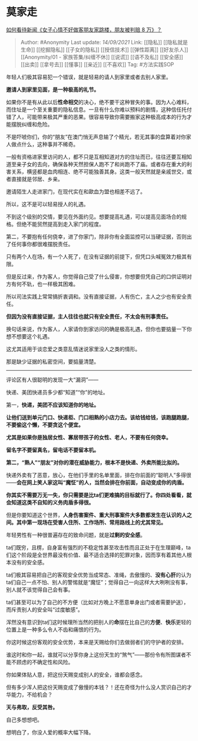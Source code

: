 # 莫家走
[如何看待新闻《女子心情不好做客朋友家跳楼，朋友被判赔 8 万》？](https://www.zhihu.com/question/60655169/answer/2120698604)

  > Author: #Anonymity 
> Last update: *14/09/2021* 
> Link: [[隐私]] [[隐私就是生命]] [[挖掘隐私]] [[子女的隐私]] [[授信技术]] [[弹性距离]] [[好友杀人]] [[Anonymity/01 - 家族答集/纠缠不休]] [[说谎]] [[语不及私]] [[安全感]] [[出卖]] [[拿号去]] [[懂事]] [[亲近]] [[不喜欢]]
> Tag: #方法实践SOP  
 

年轻人们极其容易犯一个错误，就是轻易的请人到家里或者去别人家里。

**邀请人到家里见面，是一种极高的礼节。**

如果你不是有从此以后**性命相交**的决心，绝不要干这种冒失的事。因为人心难料，而住址是一个至关重要的隐私信息。一旦有什么你难以预料的剧情，这种信任托付错了人，可能带来极其严重的恶果。很容易导致你需要搬家这种极高成本的行为才能摆脱纠缠和危险。

不是吓唬你们，你的“朋友”在澳门悄无声息输了个精光，若无其事的盘算着对你家人做点什么，这种事并不稀奇。

一般有资格进家里访问的人，都不只是互相知道对方的住址而已，往往还要互相知道至亲子女的去向，确保各种天然担保人跑不了和尚跑不了庙。或者存在重大的利害关系，横竖都是血肉相连、绝不可能独善其身。这类一般天然就是亲戚世交，或者直接就是邻居、乡亲。

邀请陌生人走进家门，在现代实在和歃血为盟也相差不远了。

所以，这不是可以轻易授人的礼遇。

不到这个级别的交情，要见在外面约见。想要提高礼遇，可以提高见面场合的规格。但绝不能贸然提高到走入家门的程度。

第二，不要抱有任何侥幸，进了你家门，除非你有全面监控可以当硬证据，否则出了任何事你都很难摆脱责任。

只有两个人在场，有一个人死了，在没有证据的前提下，但凭口头喊冤效力极其有限。

但是反过来，作为客人，你觉得自己受了什么侵害，你想要但凭自己的口供证明对方有何不轨，也一样极其困难。

所以司法实践上常常搞折衷调和。没有直接证据，人有伤亡，主人之少也有安全责任。

**但因为没有直接证据，主人往往也就只有安全责任，不太会有刑事责任。**

换句话来说，作为客人，人家请你到家访问的确是极高礼遇，但你也要掂量一下你想不想要这个礼遇。

这尤其适用于谈恋爱之类意乱情迷说家里没人之类的情形。

那是缺少证据的私密空间，要掂量清楚。

---

评论区有人很聪明的发现一大“漏洞”——

快递、美团快递员多少都“知道”“你”的地址。

  

第一，**快递，美团不应该知道你的地址。**

**让他们送到单元门口、快递柜、门口相熟的小店力去。该给钱给钱，该跑腿跑腿，不要偷这个懒，不要贪这个便宜。**

**尤其是如果你是独居女性、寡居带孩子的女性、老人，不要有任何侥幸。**

**留名字不要留真名，留电话不要留本机。**

**第二，“熟人”“朋友”对你的潜在威胁能力，根本不是快递、外卖所能比拟的。**

快递外卖有了恶意，放心，在他们手里的名单里面，排在你前面的“聪明人”多得很——**会在网上笑人家这叫“魔怔”的人，当然会排在你前面，自动变成你的肉盾。**

**你其实不需要万无一失，你只需要是比ta们更难搞的目标就行了。你四处看看，就会知道这类不自知的义务肉盾多得很。**

但是你要知道这个世界，**人身伤害案件、重大刑事案件大多数都发生在认识的人之间。其中第一现场在受害人住所、工作场所、常用路线上的尤其常见。**

  

年轻男性有一种很普遍存在的致命问题，就是**过剩的安全感**。

ta们既穷，且楞，自身富有强烈的不稳定性甚至攻击性而且正处于在生理巅峰，ta们这个阶段是全世界最没有价值、最不适合选择的犯罪对象，因而享有着其他人根本没有的安全感。

ta们极其容易把自己的客观安全优势当成常态、准绳，去傲慢的、**没有心肝**的认为ta们自己一点不怕、别人的警惕就是“魔怔”；觉得自己一向这样大大咧咧没有事，别人就不该觉得自己会有事。

ta们甚至可以为了自己的不方便（比如对方晚上不愿意单身出门或者需要护送），而斥责别人的安全叫“过度敏感”。

浑然没有意识到ta们这时候理所当然的把别人的**命**摆在比自己的**方便**、**快乐**更轻的位置上是一种多么令人不齿和痛恨的行为。

你这时候这份客观的安全优势，本来是天赐给你们去做弱者们的守护者的安排。

谁这时和你一起，谁就可以分享你身上这份天生的“煞气”——那份令有所图谋者不能不顾虑的不确定性和风险。

你如果体贴人意，把这份天赐变成别人的安全，谁都会感念。

但有多少浑人把这份天赐变成了傲慢的本钱？！还在奇怪为什么没人赏识自己的才华能力，不给机会？

**天与弗取，反受其咎。**

自己多想想吧。

想明白了，你没人爱的概率大幅下降。